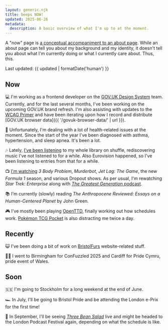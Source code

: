 ```yaml
---
layout: generic.njk
title: beeps NOW!
updated: 2025-06-26
metadata:
  description: A basic overview of what I'm up to at the moment.
---
```


A "now" page is [a conceptual accompaniment to an about page](https://nownownow.com/about). While an about page can tell you about my background and my identity, it doesn't tell you about what I'm currently doing or what I currently care about. Thus, this.

Last updated: {{ updated | formatDate('human') }}

## Now

💻 I'm working as a frontend developer on the [GOV.UK Design System](https://design-system.service.gov.uk/) team. Currently, and for the last several months, I've been working on the upcoming GOV.UK brand refresh. I'm also assisting with updates to the [WCAG Primer](https://alphagov.github.io/wcag-primer/) and have been iterating upon how I record and distribute [GOV.UK browser data]({{ '/govuk-browser-data/' | url }}).

🏥 Unfortunately, I'm dealing with a lot of health-related issues at the moment. Since the start of the year I've been diagnosed with asthma, hypertension, and sleep apnea. It's been a lot.

🎶 Lately, [I've been listening](https://www.last.fm/user/robomilk/library) to my whole library on shuffle, rediscovering music I've not listened to for a while. Also Eurovision happened, so I've been listening to entries from that for a while.

📺 [I'm watching](https://trakt.tv/users/batbeeps/history) _3 Body Problem_, _Murderbot_, _Jet Lag: The Game_, the new _Formula 1_ season, and various Dropout shows. As per usual, I'm rewatching _Star Trek: Enterprise_ along with [_The Greatest Generation_ podcast](https://maximumfun.org/podcasts/greatest-generation/).

📚 I'm currently (slowly) reading _The Anthropocene Reviewed: Essays on a Human-Centered Planet_ by John Green.

🎮 I've mostly been playing [OpenTTD](https://www.openttd.org/), finally working out how schedules work. [Pokémon TCG Pocket](https://tcgpocket.pokemon.com/) is also distracting me twice a day.

## Recently

😺 I've been doing a bit of work on [BristolFurs](https://bristolfurs.co.uk) website-related stuff.

🏳️‍🌈 I went to Birmingham for ConFuzzled 2025 and Cardiff for Pride Cymru, pride event of Wales.

## Soon

🇸🇪 I'm going to Stockholm for a long weekend at the end of June.

🏎️ In July, I'll be going to Bristol Pride and be attending the London e-Prix for the first time!

🫘 In September, I'll be seeing _[Three Bean Salad](https://linktr.ee/threebeansalad)_ live and might be headed to the London Podcast Festival again, depending on what the schedule is like.